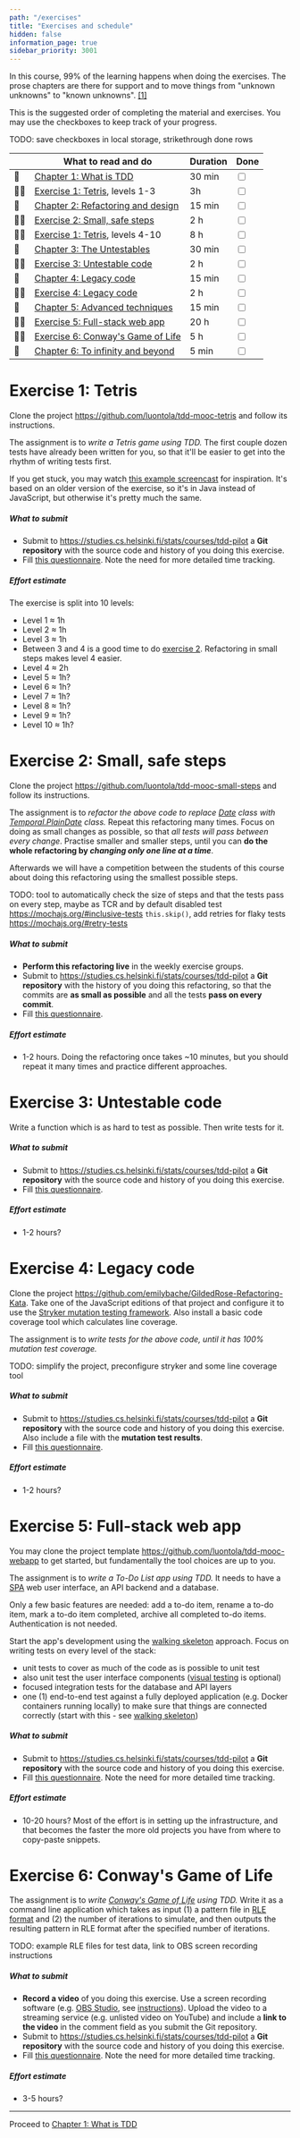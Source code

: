 ```yaml
---
path: "/exercises"
title: "Exercises and schedule"
hidden: false
information_page: true
sidebar_priority: 3001
---
```


In this course, 99% of the learning happens when doing the exercises. The prose chapters are there for support and to move things from "unknown unknowns" to "known unknowns". [[1]](https://en.wikipedia.org/wiki/There_are_known_knowns)

This is the suggested order of completing the material and exercises. You may use the checkboxes to keep track of your progress.

TODO: save checkboxes in local storage, strikethrough done rows

|    | What to read and do | Duration | Done |
|----|---------------------|----------|------|
| 📖 | [Chapter 1: What is TDD](/1-tdd) | 30 min | <input type="checkbox"> |
| 🧑‍💻 | [Exercise 1: Tetris](#exercise-1-tetris), levels 1-3 | 3h | <input type="checkbox"> |
| 📖 | [Chapter 2: Refactoring and design](/2-design) | 15 min | <input type="checkbox"> |
| 🧑‍💻 | [Exercise 2: Small, safe steps](#exercise-2-small-safe-steps) | 2 h | <input type="checkbox"> |
| 🧑‍💻 | [Exercise 1: Tetris](#exercise-1-tetris), levels 4-10 | 8 h | <input type="checkbox"> |
| 📖 | [Chapter 3: The Untestables](/3-challenges) | 30 min | <input type="checkbox"> |
| 🧑‍💻 | [Exercise 3: Untestable code](#exercise-3-untestable-code) | 2 h | <input type="checkbox"> |
| 📖 | [Chapter 4: Legacy code](/4-legacy-code) | 15 min | <input type="checkbox"> |
| 🧑‍💻 | [Exercise 4: Legacy code](#exercise-4-legacy-code) | 2 h | <input type="checkbox"> |
| 📖 | [Chapter 5: Advanced techniques](/5-advanced) | 15 min | <input type="checkbox"> |
| 🧑‍💻 | [Exercise 5: Full-stack web app](#exercise-5-full-stack-web-app) | 20 h | <input type="checkbox"> |
| 🧑‍💻 | [Exercise 6: Conway's Game of Life](#exercise-6-conways-game-of-life) | 5 h | <input type="checkbox"> |
| 📖 | [Chapter 6: To infinity and beyond](/6-afterword) | 5 min | <input type="checkbox"> |


<tdd-decision>

# Exercise 1: Tetris

Clone the project <https://github.com/luontola/tdd-mooc-tetris> and follow its instructions.

The assignment is to *write a Tetris game using TDD.* The first couple dozen tests have already been written for you, so that it'll be easier to get into the rhythm of writing tests first.

If you get stuck, you may watch [this example screencast](https://www.youtube.com/playlist?list=PLSADDT9dzgRCjVvS13ekPr1KwX_JkDQJM) for inspiration. It's based on an older version of the exercise, so it's in Java instead of JavaScript, but otherwise it's pretty much the same.

##### What to submit

* Submit to https://studies.cs.helsinki.fi/stats/courses/tdd-pilot a **Git repository** with the source code and history of you doing this exercise.
* Fill [this questionnaire](https://forms.gle/XCmGN4ZDvtdtGbLG6). Note the need for more detailed time tracking.

##### Effort estimate

The exercise is split into 10 levels:
* Level 1 ≈ 1h
* Level 2 ≈ 1h
* Level 3 ≈ 1h
* Between 3 and 4 is a good time to do [exercise 2](#exercise-2-small-safe-steps). Refactoring in small steps makes level 4 easier.
* Level 4 ≈ 2h
* Level 5 ≈ 1h?
* Level 6 ≈ 1h?
* Level 7 ≈ 1h?
* Level 8 ≈ 1h?
* Level 9 ≈ 1h?
* Level 10 ≈ 1h?


# Exercise 2: Small, safe steps

Clone the project <https://github.com/luontola/tdd-mooc-small-steps> and follow its instructions.

The assignment is to *refactor the above code to replace [Date](https://developer.mozilla.org/en-US/docs/Web/JavaScript/Reference/Global_Objects/Date) class with [Temporal.PlainDate](https://tc39.es/proposal-temporal/docs/plaindate.html) class.* Repeat this refactoring many times. Focus on doing as small changes as possible, so that *all tests will pass between every change*. Practise smaller and smaller steps, until you can **do the whole refactoring by _changing only one line at a time_**.

Afterwards we will have a competition between the students of this course about doing this refactoring using the smallest possible steps.

TODO: tool to automatically check the size of steps and that the tests pass on every step, maybe as TCR and by default disabled test https://mochajs.org/#inclusive-tests `this.skip()`, add retries for flaky tests https://mochajs.org/#retry-tests

##### What to submit

* **Perform this refactoring live** in the weekly exercise groups.
* Submit to https://studies.cs.helsinki.fi/stats/courses/tdd-pilot a **Git repository** with the history of you doing this refactoring, so that the commits are **as small as possible** and all the tests **pass on every commit**.
* Fill [this questionnaire](https://forms.gle/bN6YkZEssTTewBxq8).

##### Effort estimate

* 1-2 hours. Doing the refactoring once takes ~10 minutes, but you should repeat it many times and practice different approaches.


# Exercise 3: Untestable code

Write a function which is as hard to test as possible. Then write tests for it.

##### What to submit

* Submit to https://studies.cs.helsinki.fi/stats/courses/tdd-pilot a **Git repository** with the source code and history of you doing this exercise.
* Fill [this questionnaire](https://forms.gle/27xgUm3WH4skKUj18).

##### Effort estimate

* 1-2 hours?


# Exercise 4: Legacy code

Clone the project <https://github.com/emilybache/GildedRose-Refactoring-Kata>. Take one of the JavaScript editions of that project and configure it to use the [Stryker mutation testing framework](https://stryker-mutator.io/). Also install a basic code coverage tool which calculates line coverage.

The assignment is to *write tests for the above code, until it has 100% mutation test coverage.*

TODO: simplify the project, preconfigure stryker and some line coverage tool

##### What to submit

* Submit to https://studies.cs.helsinki.fi/stats/courses/tdd-pilot a **Git repository** with the source code and history of you doing this exercise. Also include a file with the **mutation test results**.
* Fill [this questionnaire](https://forms.gle/Z11PazAmaWyTXvX8A).

##### Effort estimate

* 1-2 hours?


# Exercise 5: Full-stack web app

You may clone the project template <https://github.com/luontola/tdd-mooc-webapp> to get started, but fundamentally the tool choices are up to you.

The assignment is to *write a To-Do List app using TDD.* It needs to have a [SPA](https://developer.mozilla.org/en-US/docs/Glossary/SPA) web user interface, an API backend and a database.

Only a few basic features are needed: add a to-do item, rename a to-do item, mark a to-do item completed, archive all completed to-do items. Authentication is not needed.

Start the app's development using the [walking skeleton](/5-advanced#walking-skeleton) approach. Focus on writing tests on every level of the stack:

- unit tests to cover as much of the code as is possible to unit test
- also unit test the user interface components ([visual testing](/3-challenges#visual-testing) is optional)
- focused integration tests for the database and API layers
- one (1) end-to-end test against a fully deployed application (e.g. Docker containers running locally) to make sure that things are connected correctly (start with this - see [walking skeleton](/5-advanced#walking-skeleton))

##### What to submit

* Submit to https://studies.cs.helsinki.fi/stats/courses/tdd-pilot a **Git repository** with the source code and history of you doing this exercise.
* Fill [this questionnaire](https://forms.gle/rQpKzRaFJJdb3ZkK9). Note the need for more detailed time tracking.

##### Effort estimate

* 10-20 hours? Most of the effort is in setting up the infrastructure, and that becomes the faster the more old projects you have from where to copy-paste snippets.


# Exercise 6: Conway's Game of Life

The assignment is to *write [Conway's Game of Life](https://en.wikipedia.org/wiki/Conway%27s_Game_of_Life) using TDD.* Write it as a command line application which takes as input (1) a pattern file in [RLE format](https://www.conwaylife.com/wiki/Run_Length_Encoded) and (2) the number of iterations to simulate, and then outputs the resulting pattern in RLE format after the specified number of iterations.

TODO: example RLE files for test data, link to OBS screen recording instructions

##### What to submit

* **Record a video** of you doing this exercise. Use a screen recording software (e.g. [OBS Studio](https://obsproject.com/), see [instructions](https://www.alphr.com/record-screen-obs/)). Upload the video to a streaming service (e.g. unlisted video on YouTube) and include a **link to the video** in the comment field as you submit the Git repository.
* Submit to https://studies.cs.helsinki.fi/stats/courses/tdd-pilot a **Git repository** with the source code and history of you doing this exercise.
* Fill [this questionnaire](https://forms.gle/SyocAsQksBq5GUNk6). Note the need for more detailed time tracking.

##### Effort estimate

* 3-5 hours?

</tdd-decision>

---

Proceed to [Chapter 1: What is TDD](/1-tdd)
